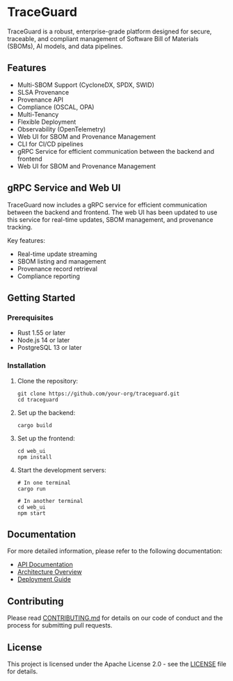 # TraceGuard

TraceGuard is a robust, enterprise-grade platform designed for secure, traceable, and compliant management of Software Bill of Materials (SBOMs), AI models, and data pipelines.

## Features

- Multi-SBOM Support (CycloneDX, SPDX, SWID)
- SLSA Provenance
- Provenance API
- Compliance (OSCAL, OPA)
- Multi-Tenancy
- Flexible Deployment
- Observability (OpenTelemetry)
- Web UI for SBOM and Provenance Management
- CLI for CI/CD pipelines
- gRPC Service for efficient communication between the backend and frontend
- Web UI for SBOM and Provenance Management


## gRPC Service and Web UI

TraceGuard now includes a gRPC service for efficient communication between the backend and frontend. The web UI has been updated to use this service for real-time updates, SBOM management, and provenance tracking.

Key features:
- Real-time update streaming
- SBOM listing and management
- Provenance record retrieval
- Compliance reporting


## Getting Started

### Prerequisites

- Rust 1.55 or later
- Node.js 14 or later
- PostgreSQL 13 or later

### Installation

1. Clone the repository:
   ```
   git clone https://github.com/your-org/traceguard.git
   cd traceguard
   ```

2. Set up the backend:
   ```
   cargo build
   ```

3. Set up the frontend:
   ```
   cd web_ui
   npm install
   ```

4. Start the development servers:
   ```
   # In one terminal
   cargo run

   # In another terminal
   cd web_ui
   npm start
   ```

## Documentation

For more detailed information, please refer to the following documentation:

- [API Documentation](docs/API.md)
- [Architecture Overview](docs/ARCHITECTURE.md)
- [Deployment Guide](docs/DEPLOYMENT.md)



## Contributing

Please read [CONTRIBUTING.md](CONTRIBUTING.md) for details on our code of conduct and the process for submitting pull requests.

## License

This project is licensed under the Apache License 2.0 - see the [LICENSE](LICENSE) file for details.